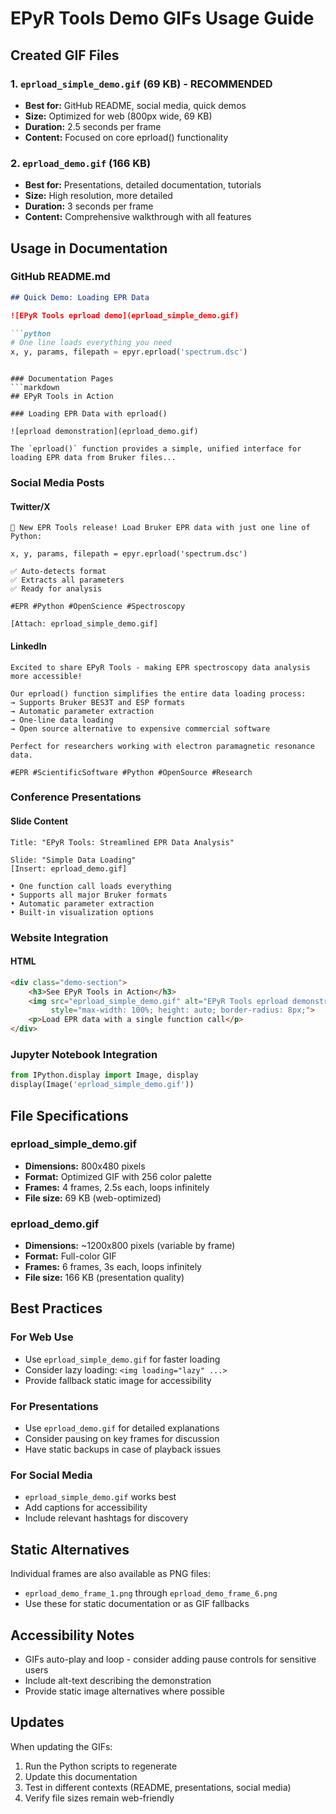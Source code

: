 # EPyR Tools Demo GIFs Usage Guide

## Created GIF Files

### 1. `eprload_simple_demo.gif` (69 KB) - **RECOMMENDED**
- **Best for:** GitHub README, social media, quick demos
- **Size:** Optimized for web (800px wide, 69 KB)
- **Duration:** 2.5 seconds per frame
- **Content:** Focused on core eprload() functionality

### 2. `eprload_demo.gif` (166 KB) 
- **Best for:** Presentations, detailed documentation, tutorials
- **Size:** High resolution, more detailed
- **Duration:** 3 seconds per frame  
- **Content:** Comprehensive walkthrough with all features

## Usage in Documentation

### GitHub README.md
```markdown
## Quick Demo: Loading EPR Data

![EPyR Tools eprload demo](eprload_simple_demo.gif)

```python
# One line loads everything you need
x, y, params, filepath = epyr.eprload('spectrum.dsc')
```
```

### Documentation Pages
```markdown
## EPyR Tools in Action

### Loading EPR Data with eprload()

![eprload demonstration](eprload_demo.gif)

The `eprload()` function provides a simple, unified interface for loading EPR data from Bruker files...
```

### Social Media Posts

#### Twitter/X
```
🧲 New EPR Tools release! Load Bruker EPR data with just one line of Python:

x, y, params, filepath = epyr.eprload('spectrum.dsc')

✅ Auto-detects format
✅ Extracts all parameters  
✅ Ready for analysis

#EPR #Python #OpenScience #Spectroscopy

[Attach: eprload_simple_demo.gif]
```

#### LinkedIn
```
Excited to share EPyR Tools - making EPR spectroscopy data analysis more accessible!

Our eprload() function simplifies the entire data loading process:
→ Supports Bruker BES3T and ESP formats
→ Automatic parameter extraction
→ One-line data loading
→ Open source alternative to expensive commercial software

Perfect for researchers working with electron paramagnetic resonance data.

#EPR #ScientificSoftware #Python #OpenSource #Research
```

### Conference Presentations

#### Slide Content
```
Title: "EPyR Tools: Streamlined EPR Data Analysis"

Slide: "Simple Data Loading"
[Insert: eprload_demo.gif]

• One function call loads everything
• Supports all major Bruker formats  
• Automatic parameter extraction
• Built-in visualization options
```

### Website Integration

#### HTML
```html
<div class="demo-section">
    <h3>See EPyR Tools in Action</h3>
    <img src="eprload_simple_demo.gif" alt="EPyR Tools eprload demonstration" 
         style="max-width: 100%; height: auto; border-radius: 8px;">
    <p>Load EPR data with a single function call</p>
</div>
```

### Jupyter Notebook Integration

```python
from IPython.display import Image, display
display(Image('eprload_simple_demo.gif'))
```

## File Specifications

### eprload_simple_demo.gif
- **Dimensions:** 800x480 pixels
- **Format:** Optimized GIF with 256 color palette
- **Frames:** 4 frames, 2.5s each, loops infinitely
- **File size:** 69 KB (web-optimized)

### eprload_demo.gif  
- **Dimensions:** ~1200x800 pixels (variable by frame)
- **Format:** Full-color GIF
- **Frames:** 6 frames, 3s each, loops infinitely  
- **File size:** 166 KB (presentation quality)

## Best Practices

### For Web Use
- Use `eprload_simple_demo.gif` for faster loading
- Consider lazy loading: `<img loading="lazy" ...>`
- Provide fallback static image for accessibility

### For Presentations
- Use `eprload_demo.gif` for detailed explanations
- Consider pausing on key frames for discussion
- Have static backups in case of playback issues

### For Social Media
- `eprload_simple_demo.gif` works best
- Add captions for accessibility
- Include relevant hashtags for discovery

## Static Alternatives

Individual frames are also available as PNG files:
- `eprload_demo_frame_1.png` through `eprload_demo_frame_6.png`
- Use these for static documentation or as GIF fallbacks

## Accessibility Notes

- GIFs auto-play and loop - consider adding pause controls for sensitive users
- Include alt-text describing the demonstration
- Provide static image alternatives where possible

## Updates

When updating the GIFs:
1. Run the Python scripts to regenerate
2. Update this documentation
3. Test in different contexts (README, presentations, social media)
4. Verify file sizes remain web-friendly